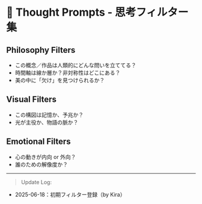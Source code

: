 # 🧠 Thought Prompts - 思考フィルター集

## Philosophy Filters
- この概念／作品は人類的にどんな問いを立ててる？
- 時間軸は線か層か？非対称性はどこにある？
- 美の中に「欠け」を見つけられるか？

## Visual Filters
- この構図は記憶か、予兆か？
- 光が主役か、物語の脈か？

## Emotional Filters
- 心の動きが内向 or 外向？
- 誰のための解像度か？

---
> Update Log:
- 2025-06-18：初期フィルター登録（by Kira）
